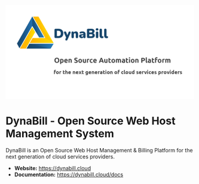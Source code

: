 ![](https://github.com/dynabill/brand-kit/blob/b14c4d0f8dd1ee4e2dd259aee7302dda96f93c71/assets/social/github-open-graph-template.png)

# DynaBill - Open Source Web Host Management System

DynaBill is an Open Source Web Host Management & Billing Platform for the next generation of cloud services providers.

* **Website:** https://dynabill.cloud
* **Documentation:** https://dynabill.cloud/docs
